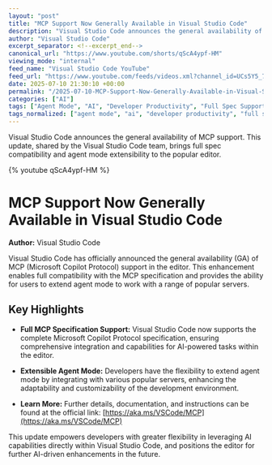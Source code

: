 ```yaml
---
layout: "post"
title: "MCP Support Now Generally Available in Visual Studio Code"
description: "Visual Studio Code announces the general availability of MCP (Microsoft Copilot Protocol) support, including full specification compatibility and extensibility for agent mode using popular servers. Users can find more details and documentation via the provided URL."
author: "Visual Studio Code"
excerpt_separator: <!--excerpt_end-->
canonical_url: "https://www.youtube.com/shorts/qScA4ypf-HM"
viewing_mode: "internal"
feed_name: "Visual Studio Code YouTube"
feed_url: "https://www.youtube.com/feeds/videos.xml?channel_id=UCs5Y5_7XK8HLDX0SLNwkd3w"
date: 2025-07-10 21:30:10 +00:00
permalink: "/2025-07-10-MCP-Support-Now-Generally-Available-in-Visual-Studio-Code.html"
categories: ["AI"]
tags: ["Agent Mode", "AI", "Developer Productivity", "Full Spec Support", "IDE Integration", "MCP", "MCP Support", "Microsoft Copilot Protocol", "Server Extensibility", "Videos", "Visual Studio Code", "VS Code Extensions"]
tags_normalized: ["agent mode", "ai", "developer productivity", "full spec support", "ide integration", "mcp", "mcp support", "microsoft copilot protocol", "server extensibility", "videos", "visual studio code", "vs code extensions"]
---
```


Visual Studio Code announces the general availability of MCP support. This update, shared by the Visual Studio Code team, brings full spec compatibility and agent mode extensibility to the popular editor.<!--excerpt_end-->

{% youtube qScA4ypf-HM %}

# MCP Support Now Generally Available in Visual Studio Code

**Author:** Visual Studio Code

Visual Studio Code has officially announced the general availability (GA) of MCP (Microsoft Copilot Protocol) support in the editor. This enhancement enables full compatibility with the MCP specification and provides the ability for users to extend agent mode to work with a range of popular servers.

## Key Highlights

- **Full MCP Specification Support:**
  Visual Studio Code now supports the complete Microsoft Copilot Protocol specification, ensuring comprehensive integration and capabilities for AI-powered tasks within the editor.

- **Extensible Agent Mode:**
  Developers have the flexibility to extend agent mode by integrating with various popular servers, enhancing the adaptability and customizability of the development environment.

- **Learn More:**
  Further details, documentation, and instructions can be found at the official link: [https://aka.ms/VSCode/MCP](https://aka.ms/VSCode/MCP)

This update empowers developers with greater flexibility in leveraging AI capabilities directly within Visual Studio Code, and positions the editor for further AI-driven enhancements in the future.
